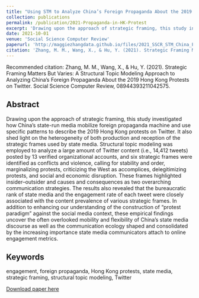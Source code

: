 ```yaml
---
title: "Using STM to Analyze China’s Foreign Propaganda About the 2019 Hong Kong Protests on Twitter"
collection: publications
permalink: /publication/2021-Propaganda-in-HK-Protest
excerpt: 'Drawing upon the approach of strategic framing, this study investigated how China’s state-run media mobilize foreign propaganda machine and use specific patterns to describe the 2019 Hong Kong protests on Twitter.'
date: 2021-10-01
venue: 'Social Science Computer Review'
paperurl: 'http://maggiezhangdata.github.io/files/2021_SSCR_STM_China_Propaganda_HK.pdf'
citation: 'Zhang, M. M., Wang, X., & Hu, Y. (2021). Strategic Framing Matters But Varies: A Structural Topic Modeling Approach to Analyzing China’s Foreign Propaganda About the 2019 Hong Kong Protests on Twitter. Social Science Computer Review, 08944393211042575.'
---
```


Recommended citation: Zhang, M. M., Wang, X., & Hu, Y. (2021). Strategic Framing Matters But Varies: A Structural Topic Modeling Approach to Analyzing China’s Foreign Propaganda About the 2019 Hong Kong Protests on Twitter. Social Science Computer Review, 08944393211042575.

Abstract 
---------
Drawing upon the approach of strategic framing, this study investigated how China’s state-run media mobilize foreign propaganda machine and use specific patterns to describe the 2019 Hong Kong protests on Twitter. It also shed light on the heterogeneity of both production and reception of the strategic frames used by state media. Structural topic modeling was employed to analyze a large amount of Twitter content (i.e., 14,412 tweets) posted by 13 verified organizational accounts, and six strategic frames were identified as conflicts and violence, calling for stability and order, marginalizing protests, criticizing the West as accomplices, delegitimizing protests, and social and economic disruption. These frames highlighted insider–outsider and causes and consequences as two overarching communication strategies. The results also revealed that the bureaucratic rank of state media and the engagement rate of each tweet were closely associated with the content prevalence of various strategic frames. In addition to enhancing our understanding of the construction of “protest paradigm” against the social media context, these empirical findings uncover the often overlooked mobility and flexibility of China’s state media discourse as well as the communication ecology shaped and consolidated by the increasing importance state media communicators attach to online engagement metrics.

Keywords 
---------
engagement, foreign propaganda, Hong Kong protests, state media, strategic framing, structural topic modeling, Twitter

[Download paper here](http://academicpages.github.io/files/paper1.pdf)



